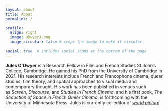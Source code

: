 ```yaml
---
layout: about
title: About
permalink: /

profile:
  align: right
  image: ODwyerJ.png
  image_circular: false # crops the image to make it circular
 
social: true  # includes social icons at the bottom of the page
---
```


__Jules O'Dwyer__ is a Research Fellow in Film and French Studies St John’s College, Cambridge. He gained his PhD from the University of Cambridge in 2021. His research interests include French and Francophone cinema, queer studies, film theory, and spatial approaches to visual media and contemporary thought. His work has been published in venues such as _Screen_, _Discourse_, and _Studies in French Cinema_, and his first book, _The Seduction of Space in French Queer Cinema_, is forthcoming with the University of Minnesota Press. Jules is currently co-editor of [_world picture_](http://www.worldpicturejournal.com/).
